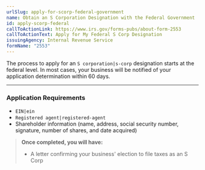 ```yaml
---
urlSlug: apply-for-scorp-federal-government
name: Obtain an S Corporation Designation with the Federal Government
id: apply-scorp-federal
callToActionLink: https://www.irs.gov/forms-pubs/about-form-2553
callToActionText: Apply for My Federal S Corp Designation
issuingAgency: Internal Revenue Service
formName: "2553"
---
```


The process to apply for an `S corporation|s-corp` designation starts at the federal level. In most cases, your business will be notified of your application determination within 60 days.

---

### Application Requirements

- `EIN|ein`
- `Registered agent|registered-agent`
- Shareholder information (name, address, social security number, signature, number of shares, and date acquired)

> **Once completed, you will have:**
>
> - A letter confirming your business' election to file taxes as an S Corp

